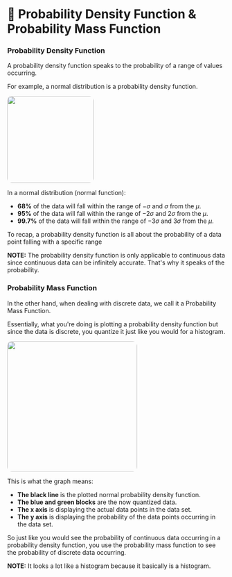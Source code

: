 # 🎸 Probability Density Function & Probability Mass Function

### __Probability Density Function__

A probability density function speaks to the probability of a range of values occurring.

For example, a normal distribution is a probability density function.

<img src="https://i.ibb.co/9brWKgF/Screen-Shot-2020-12-17-at-7-38-14-AM.png" height="200" style="border-radius: 10px"/>

In a normal distribution (normal function):

-   __68%__ of the data will fall within the range of $-\sigma$ and $\sigma$ from the $\mu$.
-   __95%__ of the data will fall within the range of $-2\sigma$ and $2\sigma$ from the $\mu$.
-   __99.7%__ of the data will fall within the range of $-3\sigma$ and $3\sigma$ from the $\mu$.

To recap, a probability density function is all about the probability of a data point falling with a specific range

__NOTE:__ The probability density function is only applicable to continuous data since continuous data can be infinitely accurate. That's why it speaks of the probability.

### __Probability Mass Function__

In the other hand, when dealing with discrete data, we call it a Probability Mass Function.

Essentially, what you're doing is plotting a probability density function but since the data is discrete, you quantize it just like you would for a histogram.

<img src="https://i.ibb.co/rpD8wcd/Screen-Shot-2020-12-17-at-7-48-57-AM.png" height="300" style="border-radius: 10px"/>

This is what the graph means:

-   __The black line__ is the plotted normal probability density function.
-   __The blue and green blocks__ are the now quantized data.
-   __The x axis__ is displaying the actual data points in the data set.
-   __The y axis__ is displaying the probability of the data points occurring in the data set.

So just like you would see the probability of continuous data occurring in a probability density function, you use the probability mass function to see the probability of discrete data occurring.

__NOTE:__ It looks a lot like a histogram because it basically is a histogram.